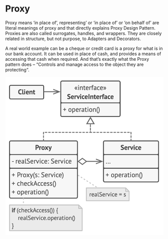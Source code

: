 # Proxy

Proxy means ‘in place of’, representing’ or ‘in place of’ or ‘on behalf of’ are literal meanings of proxy and that
directly explains Proxy Design Pattern. Proxies are also called surrogates, handles, and wrappers. They are closely
related in structure, but not purpose, to Adapters and Decorators.

A real world example can be a cheque or credit card is a proxy for what is in our bank account. It can be used in place
of cash, and provides a means of accessing that cash when required. And that’s exactly what the Proxy pattern does –
“Controls and manage access to the object they are protecting“.


<p align="center">
  <img width="600" src="https://github.com/santimattius/kotlin-design-patterns/blob/master/src/main/resources/structural/proxy/proxy.png?raw=true" alt="Screenshot home"/>
</p>
